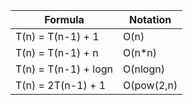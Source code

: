 Formula | Notation |
------- | -------- |
T(n) = T(n-1) + 1 | O(n) |
T(n) = T(n-1) + n | O(n*n) |
T(n) = T(n-1) + logn | O(nlogn) |
T(n) = 2T(n-1) + 1 | O(pow(2,n) |
